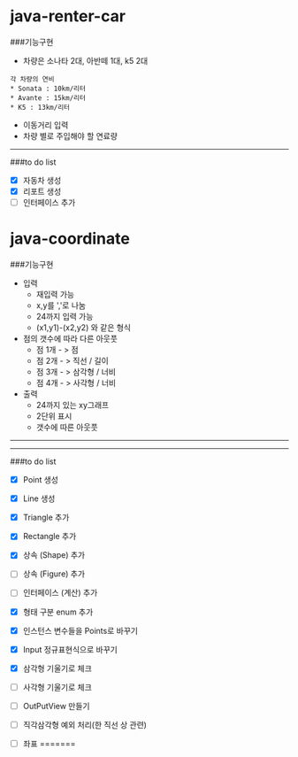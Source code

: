 ﻿# java-renter-car
###기능구현
- 차량은 소나타 2대, 아반떼 1대, k5 2대
```
각 차량의 연비
* Sonata : 10km/리터
* Avante : 15km/리터
* K5 : 13km/리터

```
- 이동거리 입력
- 차량 별로 주입해야 할 연료량
-----
###to do list

- [x] 자동차 생성
- [x] 리포트 생성
- [ ] 인터페이스 추가

# java-coordinate

###기능구현

- 입력 
    - 재입력 가능
    - x,y를 ','로 나눔
    - 24까지 입력 가능
    - (x1,y1)-(x2,y2) 와 같은 형식
- 점의 갯수에 따라 다른 아웃풋
    - 점 1개 - > 점
    - 점 2개 - > 직선 / 길이
    - 점 3개 - > 삼각형 / 너비
    - 점 4개 - > 사각형 / 너비
- 출력 
    - 24까지 있는 xy그래프
    - 2단위 표시
    - 갯수에 따른 아웃풋
---

-----
###to do list

- [X] Point 생성
- [X] Line 생성
- [X] Triangle 추가
- [X] Rectangle 추가
- [X] 상속 (Shape) 추가
- [ ] 상속 (Figure) 추가 
- [ ] 인터페이스 (계산) 추가
- [x] 형태 구분 enum 추가
- [X] 인스턴스 변수들을 Points로 바꾸기 
- [x] Input 정규표현식으로 바꾸기
- [x] 삼각형 기울기로 체크
- [ ] 사각형 기울기로 체크
- [ ] OutPutView 만들기
- [ ] 직각삼각형 예외 처리(한 직선 상 관련)
- [ ] 좌표 
=======

